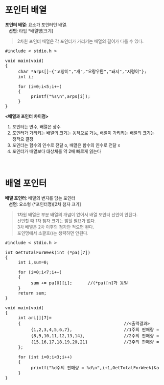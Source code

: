 # 포인터 배열
**포인터 배열**: 요소가 포인터인 배열.  
&nbsp;&nbsp;&nbsp;**선언**: 타입 *배열명[크기]  
> 2차원 포인터 배열은 각 포인터가 가리키는 배열의 길이가 다를 수 있다.

<pre>#include < stdio.h >

void main(void)
{
     char *arps[]={"고양이","개","오랑우탄","돼지","지렁이"};
     int i;

     for (i=0;i<5;i++)
     {
          printf("%s\n",arps[i]);
     }
}</pre>

**<배열과 포인터 차이점>**
1. 포인터는 변수, 배열은 상수
2. 포인터가 가리키는 배열의 크기는 동적으로 가능, 배열이 가리키는 배열의 크기는 정적으 결정
3. 포인터는 함수의 인수로 전달 o, 배열은 함수의 인수로 전달 x
4. 포인터가 배열보다 대상체를 약 2배 빠르게 읽는다
<br><br><br>
# 배열 포인터
**배열 포인터**: 배열의 번지를 담는 포인터  
&nbsp;&nbsp;&nbsp;**선언**: 요소형 (*포인터명)[2차 첨자 크기]  
> 1차원 배열은 부분 배열의 개념이 없어서 배열 포인터 선언이 안된다.   
> 선언할 때 1차 첨자 크기는 밝힐 필요가 없다.  
> 3차 배열은 2차 이후의 첨자만 적으면 된다.  
> 포인명에서 소괄호()는 생략하면 안된다.

<pre>#include < stdio.h >

int GetTotalForWeek(int (*pa)[7])
{
     int i,sum=0;

     for (i=0;i<7;i++) 
     {
          sum += pa[0][i];      //(*pa)[n]과 동일
     }
     return sum;
}

void main(void)
{
     int ari[][7]=
     {                                        //<출력결과>
          {1,2,3,4,5,6,7},                    //1주의 판매량 = 28
          {8,9,10,11,12,13,14},               //2주의 판매량 = 77
          {15,16,17,18,19,20,21}              //3주의 판매량 = 126
     };

     for (int i=0;i<3;i++) 
     {
          printf("%d주의 판매량 = %d\n",i+1,GetTotalForWeek(&ari[i]));
     }
}</pre>
